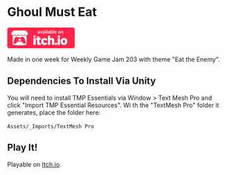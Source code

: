 # Ghoul Must Eat

[![Play Ghoul Must Eat on Itch.io](itch-io-colour.png)](https://stevepdp.itch.io/ghoul-must-eat)  

Made in one week for Weekly Game Jam 203 with theme "Eat the Enemy".


## Dependencies To Install Via Unity

You will need to install TMP Essentials via Window > Text Mesh Pro and click "Import TMP Essential Resources". Wi
th the "TextMesh Pro" folder it generates, place the folder here:

`Assets/_Imports/TextMesh Pro`


## Play It!

Playable on [Itch.io](https://stevepdp.itch.io/ghoul-must-eat).
